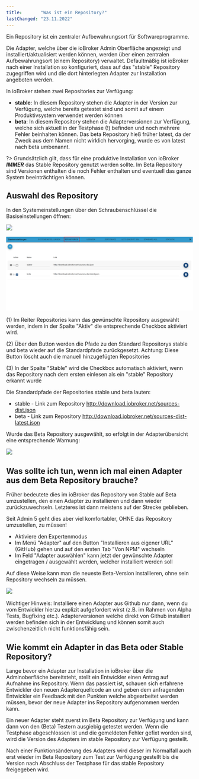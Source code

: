 ```yaml
---
title:       "Was ist ein Repository?"
lastChanged: "23.11.2022"
---
```


Ein Repository ist ein zentraler Aufbewahrungsort für Softwareprogramme.

Die Adapter, welche über die ioBroker Admin Oberfläche angezeigt und installiert/aktualisiert 
werden können, werden über einen zentralen Aufbewahrungsort (einem Repository) verwaltet. 
Defaultmäßig ist ioBroker nach einer Installation so konfiguriert, dass auf das "stable" 
Repository zugegriffen wird und die dort hinterlegten Adapter zur Installation angeboten werden. 

In ioBroker stehen zwei Repositories zur Verfügung:
- **stable**: In diesem Repository stehen die Adapter in der Version zur Verfügung, welche bereits getestet sind und somit auf einem Produktivsystem verwendet werden können 
- **beta**: In diesem Repository stehen die Adapterversionen zur Verfügung, welche sich aktuell in der Testphase (!) befinden und noch mehrere Fehler beinhalten können. Das beta Repository hieß früher latest, da der Zweck aus dem Namen nicht wirklich hervorging, wurde es von latest nach beta umbenannt. 

?> Grundsätzlich gilt, dass für eine produktive Installation von ioBroker ***IMMER*** das Stable Repository genutzt werden sollte. Im Beta Repository sind Versionen enthalten die noch Fehler enthalten und eventuell das ganze System beeinträchtigen können.

## Auswahl des Repository
In den Systemeinstellungen über den Schraubenschlüssel die Basiseinstellungen öffnen:

![](media/Repository_IconBasicSettings.png)

![](media/Repository_BasicsSettingsDefaultPath.png)

(1) Im Reiter Repositories kann das gewünschte Repository ausgewählt werden, indem in der Spalte "Aktiv" die entsprechende Checkbox aktiviert wird.

(2) Über den Button werden die Pfade zu den Standard Repositorys stable und beta wieder auf die Standardpfade zurückgesetzt. Achtung: Diese Button löscht auch die manuell hinzugefügten Repositories

(3) In der Spalte "Stable" wird die Checkbox automatisch aktiviert, wenn das Repository nach dem ersten einlesen als ein "stable" Repository erkannt wurde

Die Standardpfade der Repositories stable und beta lauten:
- stable - Link zum Repository http://download.iobroker.net/sources-dist.json
- beta - Link zum Repository http://download.iobroker.net/sources-dist-latest.json

Wurde das Beta Repository ausgewählt, so erfolgt in der Adapterübersicht eine entsprechende Warnung:

![](media/Repository_AdapterRepInfo.png)

## Was sollte ich tun, wenn ich mal einen Adapter aus dem Beta Repository brauche? 
Früher bedeutete dies im ioBroker das Repository von Stable auf Beta umzustellen, den einen 
Adapter zu installieren und dann wieder zurückzuwechseln. Letzteres ist dann meistens auf der Strecke geblieben. 

Seit Admin 5 geht dies aber viel komfortabler, OHNE das Repository umzustellen, zu müssen! 

- Aktiviere den Expertenmodus 
- Im Menü "Adapter" auf den Button "Installieren aus eigener URL" (GitHub) gehen und auf den ersten Tab "Von NPM" wechseln
- Im Feld "Adapter auswählen" kann jetzt der gewünschte Adapter eingetragen / ausgewählt werden, welcher installiert werden soll 

Auf diese Weise kann man die neueste Beta-Version installieren, ohne sein Repository wechseln zu müssen.

![](media/Repository_AdapterInstallNpm.png)

Wichtiger Hinweis: Installiere einen Adapter aus Github nur dann, wenn du vom Entwickler hierzu explizit aufgefordert wirst (z.B. im Rahmen von Alpha Tests, Bugfixing etc.). Adapterversionen welche direkt von Github installiert werden befinden sich in der Entwicklung und können somit auch zwischenzeitlich nicht funktionsfähig sein.

## Wie kommt ein Adapter in das Beta oder Stable Repository? 
Lange bevor ein Adapter zur Installation in ioBroker über die Adminoberfläche bereitsteht, stellt 
ein Entwickler einen Antrag auf Aufnahme ins Repository. Wenn das passiert ist, schauen sich 
erfahrene Entwickler den neuen Adapterquellcode an und geben dem anfragenden Entwickler ein Feedback 
mit den Punkten welche abgearbeitet werden müssen, bevor der neue Adapter ins Repository aufgenommen werden kann. 

Ein neuer Adapter steht zuerst im Beta Repository zur Verfügung und kann dann von den (Beta) Testern 
ausgiebig getestet werden. Wenn die Testphase abgeschlossen ist und die gemeldeten Fehler gefixt worden 
sind, wird die Version des Adapters im stable Repository zur Verfügung gestellt.

Nach einer Funktionsänderung des Adapters wird dieser im Normalfall auch erst wieder im Beta Repository 
zum Test zur Verfügung gestellt bis die Version nach Abschluss der Testphase für das stable Repository 
freigegeben wird.
